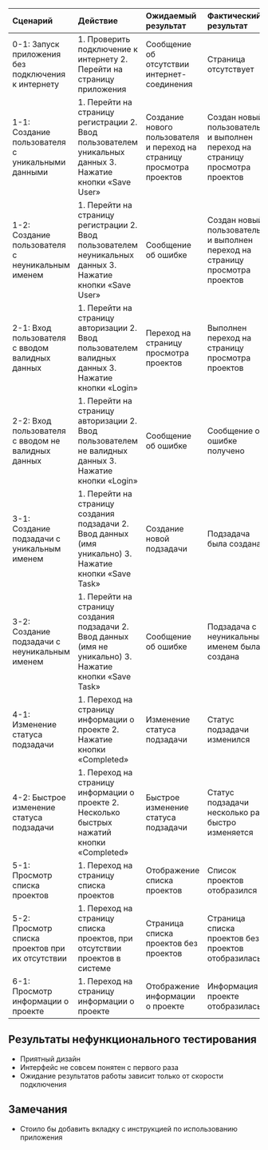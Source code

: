 |Cценарий|Действие|Ожидаемый результат|Фактический результат| Итог|
|:---|:---|:---|:---|:---|
|0-1: Запуск приложения без подключения к интернету | 1. Проверить подключение к интернету 2. Перейти на страницу приложения | Сообщение об отсутствии интернет-соединения | Страница отсутствует |Тест не пройден |
|1-1: Создание пользователя с уникальными данными | 1. Перейти на страницу регистрации 2. Ввод пользователем уникальных данных 3. Нажатие кнопки «Save User» | Создание нового пользователя и переход на страницу просмотра проектов | Создан новый пользователь и выполнен переход на страницу просмотра проектов |Тест пройден |
|1-2: Создание пользователя с неуникальным именем | 1. Перейти на страницу регистрации 2. Ввод пользователем неуникальных данных 3. Нажатие кнопки «Save User» | Сообщение об ошибке | Создан новый пользователь и выполнен переход на страницу просмотра проектов | Тест не пройден |
|2-1: Вход пользователя с вводом валидных данных | 1. Перейти на страницу авторизации 2. Ввод пользователем валидных данных 3. Нажатие кнопки «Login» | Переход на страницу просмотра проектов | Выполнен переход на страницу просмотра проектов | Тест пройден |
|2-2: Вход пользователя с вводом не валидных данных | 1. Перейти на страницу авторизации 2. Ввод пользователем не валидных данных 3. Нажатие кнопки «Login» | Сообщение об ошибке | Сообщение об ошибке получено | Тест пройден |
|3-1: Создание подзадачи с уникальным именем | 1. Перейти на страницу создания подзадачи 2. Ввод данных (имя уникально) 3. Нажатие кнопки «Save Task» | Создание новой подзадачи | Подзадача была создана | Тест пройден |
|3-2: Создание подзадачи с неуникальным именем |  1. Перейти на страницу создания подзадачи 2. Ввод данных (имя не уникально) 3. Нажатие кнопки «Save Task» | Сообщение об ошибке | Подзадача с неуникальным именем была создана | Тест не пройден |
|4-1: Изменение статуса подзадачи | 1. Переход на страницу информации о проекте 2. Нажатие кнопки «Completed» | Изменение статуса подзадачи | Статус подзадачи изменился | Тест пройден |
|4-2: Быстрое изменение статуса подзадачи |1. Переход на страницу информации о проекте 2. Несколько быстрых нажатий кнопки «Completed» | Быстрое изменение статуса подзадачи | Статус подзадачи несколько раз быстро изменяется | Тест пройден |
|5-1: Просмотр списка проектов | 1. Переход на страницу списка проектов | Отображение списка проектов | Список проектов отобразился | Тест пройден |
|5-2: Просмотр списка проектов при их отсутствии | 1. Переход на страницу списка проектов, при отсутствии проектов в системе | Страница списка проектов без проектов | Страница списка проектов без проектов отобразилась |Тест пройден |
|6-1: Просмотр информации о проекте | 1. Переход на страницу информации о проекте | Отображение информации о проекте | Информация о проекте отобразилась | Тест пройден |
## Результаты нефункционального тестирования
* Приятный дизайн  
* Интерфейс не совсем понятен с первого раза  
* Ожидание результатов работы зависит только от скорости подключения    
## Замечания
* Стоило бы добавить вкладку с инструкцией по использованию приложения  
